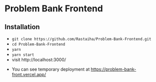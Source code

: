 # Problem Bank Frontend

## Installation

- `git clone https://github.com/Rastaiha/Problem-Bank-Frontend.git`
- `cd Problem-Bank-Frontend`
- `yarn`
- `yarn start`
- visit http://localhost:3000/

+ You can see temporary deployment at https://problem-bank-front.vercel.app/
